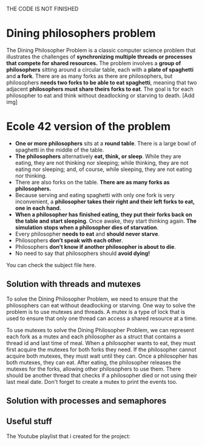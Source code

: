 THE CODE IS NOT FINISHED


# Dining philosophers problem

The Dining Philosopher Problem is a classic computer science problem that illustrates the challenges of **synchronizing multiple threads or processes that compete for shared resources.** The problem involves a **group of philosophers** sitting around a circular table, each with a **plate of spaghetti** and **a fork**. There are as many forks as there are philosophers, but philosophers **needs two forks to be able to eat spaghetti**, meaning that two adjacent **philosophers must share theirs forks to eat**. The goal is for each philosopher to eat and think without deadlocking or starving to death. [Add img]


# Ecole 42 version of the problem

- **One or more philosophers** sits at a **round table**. There is a large bowl of spaghetti in the middle of the table.
- **The philosophers** alternatively **eat, think, or sleep**. While they are eating, they are not thinking nor sleeping; while thinking, they are not eating nor sleeping; and, of course, while sleeping, they are not eating nor thinking.
- There are also forks on the table. **There are as many forks as philosophers.**
- Because serving and eating spaghetti with only one fork is very inconvenient, a **philosopher takes their right and their left forks to eat, one in each hand.**
- **When a philosopher has finished eating, they put their forks back on the table and start sleeping**. Once awake, they start thinking again. **The simulation stops when a philosopher dies of starvation**. 
- Every philosopher **needs to eat** and **should never starve**. 
-  Philosophers **don’t speak with each other**.
- Philosophers **don’t know if another philosopher is about to die**.
- No need to say that philosophers should **avoid dying!**

You can check the subject file here.


## Solution with threads and mutexes

To solve the Dining Philosopher Problem, we need to ensure that the philosophers can eat without deadlocking or starving. One way to solve the problem is to use mutexes and threads. A mutex is a type of lock that is used to ensure that only one thread can access a shared resource at a time.

To use mutexes to solve the Dining Philosopher Problem, we can represent each fork as a mutex and each philosopher as a struct that contains a thread id and last time of meal. When a philosopher wants to eat, they must first acquire the mutexes for both forks they need. If the philosopher cannot acquire both mutexes, they must wait until they can. Once a philosopher has both mutexes, they can eat. After eating, the philosopher releases the mutexes for the forks, allowing other philosophers to use them. There should be another thread that checks if a philosopher died or not using their last meal date. Don't forget to create a mutex to print the events too.

## Solution with processes and semaphores



## Useful stuff

The Youtube playlist that i created for the project:



